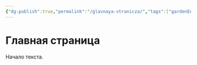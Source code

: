 ```yaml
---
{"dg-publish":true,"permalink":"/glavnaya-stranicza/","tags":["gardenEntry"]}
---
```


# Главная страница
Начало текста.
